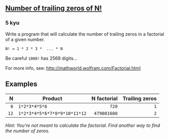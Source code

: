 <h2><a href=https://www.codewars.com/kata/52f787eb172a8b4ae1000a34/train/javascript target="_blank">Number of trailing zeros of N!</a></h2><h3>5 kyu</h3><p>Write a program that will calculate the number of trailing zeros in a factorial of a given number.</p><p><code>N! = 1 * 2 * 3 *  ... * N</code></p><p>Be careful <code>1000!</code> has 2568 digits...</p><p>For more info, see: <a href="http://mathworld.wolfram.com/Factorial.html" data-turbolinks="false" target="_blank">http://mathworld.wolfram.com/Factorial.html</a> </p><h2 id="examples">Examples</h2><table><thead><tr><th align="right">N</th><th>Product</th><th align="right">N factorial</th><th align="right">Trailing zeros</th></tr></thead><tbody><tr><td align="right"><code>6</code></td><td><code>1*2*3*4*5*6</code></td><td align="right"><code>720</code></td><td align="right"><code>1</code></td></tr><tr><td align="right"><code>12</code></td><td><code>1*2*3*4*5*6*7*8*9*10*11*12</code></td><td align="right"><code>479001600</code></td><td align="right"><code>2</code></td></tr></tbody></table><p><em>Hint: You're not meant to calculate the factorial. Find another way to find the number of zeros.</em></p>